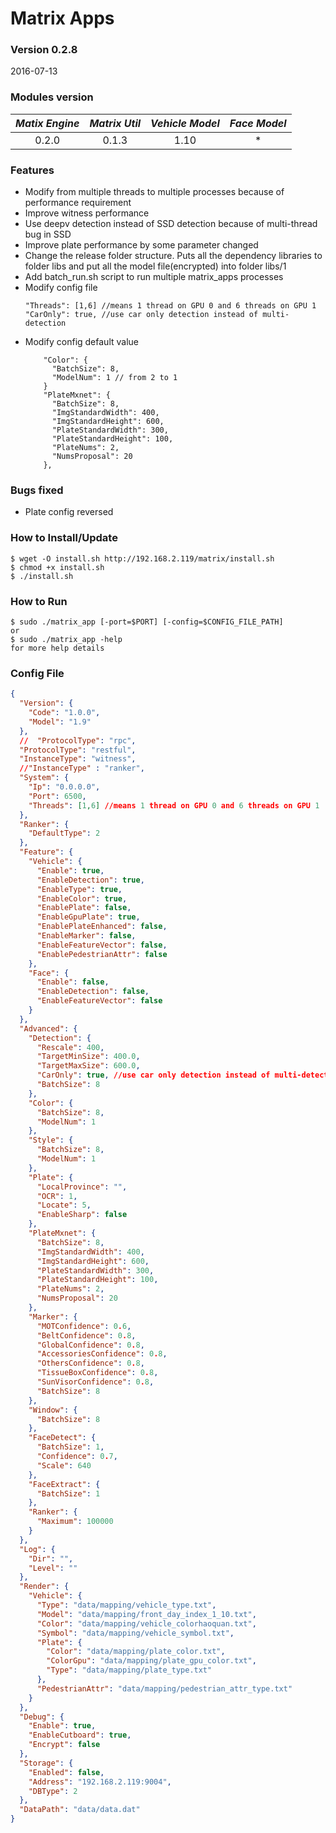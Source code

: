# Matrix Apps
### Version 0.2.8
2016-07-13

### Modules version
| *Matix Engine* | *Matrix Util* | *Vehicle Model* | *Face Model* |
|:--------------:|:-------------:|:---------------:|:------------:|
| 0.2.0 | 0.1.3 | 1.10 | * |

### Features
- Modify from multiple threads to multiple processes because of performance requirement
- Improve witness performance
- Use deepv detection instead of SSD detection because of multi-thread bug in SSD
- Improve plate performance by some parameter changed
- Change the release folder structure. Puts all the dependency libraries to folder libs
and put all the model file(encrypted) into folder libs/1
- Add batch_run.sh script to run multiple matrix_apps processes
- Modify config file
    ```
    "Threads": [1,6] //means 1 thread on GPU 0 and 6 threads on GPU 1
    "CarOnly": true, //use car only detection instead of multi-detection
    ```
- Modify config default value
    ```
        "Color": {
          "BatchSize": 8,
          "ModelNum": 1 // from 2 to 1
        }
        "PlateMxnet": {
          "BatchSize": 8,
          "ImgStandardWidth": 400,
          "ImgStandardHeight": 600,
          "PlateStandardWidth": 300,
          "PlateStandardHeight": 100,
          "PlateNums": 2,
          "NumsProposal": 20
        },
    ```

### Bugs fixed
- Plate config reversed

### How to Install/Update
```
$ wget -O install.sh http://192.168.2.119/matrix/install.sh
$ chmod +x install.sh
$ ./install.sh 
```

### How to Run
```
$ sudo ./matrix_app [-port=$PORT] [-config=$CONFIG_FILE_PATH]
or
$ sudo ./matrix_app -help
for more help details 
```

### Config File
```json
{
  "Version": {
    "Code": "1.0.0",
    "Model": "1.9"
  },
  //  "ProtocolType": "rpc",
  "ProtocolType": "restful",
  "InstanceType": "witness",
  //"InstanceType" : "ranker",
  "System": {
    "Ip": "0.0.0.0",
    "Port": 6500,
    "Threads": [1,6] //means 1 thread on GPU 0 and 6 threads on GPU 1
  },
  "Ranker": {
    "DefaultType": 2
  },
  "Feature": {
    "Vehicle": {
      "Enable": true,
      "EnableDetection": true,
      "EnableType": true,
      "EnableColor": true,
      "EnablePlate": false,
      "EnableGpuPlate": true,
      "EnablePlateEnhanced": false,
      "EnableMarker": false,
      "EnableFeatureVector": false,
      "EnablePedestrianAttr": false
    },
    "Face": {
      "Enable": false,
      "EnableDetection": false,
      "EnableFeatureVector": false
    }
  },
  "Advanced": {
    "Detection": {
      "Rescale": 400,
      "TargetMinSize": 400.0,
      "TargetMaxSize": 600.0,
      "CarOnly": true, //use car only detection instead of multi-detection
      "BatchSize": 8 
    },
    "Color": {
      "BatchSize": 8,
      "ModelNum": 1 
    },
    "Style": {
      "BatchSize": 8,
      "ModelNum": 1
    },
    "Plate": {
      "LocalProvince": "",
      "OCR": 1,
      "Locate": 5,
      "EnableSharp": false
    },
    "PlateMxnet": {
      "BatchSize": 8,
      "ImgStandardWidth": 400,
      "ImgStandardHeight": 600,
      "PlateStandardWidth": 300,
      "PlateStandardHeight": 100,
      "PlateNums": 2,
      "NumsProposal": 20
    },
    "Marker": {
      "MOTConfidence": 0.6,
      "BeltConfidence": 0.8,
      "GlobalConfidence": 0.8,
      "AccessoriesConfidence": 0.8,
      "OthersConfidence": 0.8,
      "TissueBoxConfidence": 0.8,
      "SunVisorConfidence": 0.8,
      "BatchSize": 8
    },
    "Window": {
      "BatchSize": 8
    },
    "FaceDetect": {
      "BatchSize": 1,
      "Confidence": 0.7,
      "Scale": 640
    },
    "FaceExtract": {
      "BatchSize": 1
    },
    "Ranker": {
      "Maximum": 100000
    }
  },
  "Log": {
    "Dir": "",
    "Level": ""
  },
  "Render": {
    "Vehicle": {
      "Type": "data/mapping/vehicle_type.txt",
      "Model": "data/mapping/front_day_index_1_10.txt",
      "Color": "data/mapping/vehicle_colorhaoquan.txt",
      "Symbol": "data/mapping/vehicle_symbol.txt",
      "Plate": {
        "Color": "data/mapping/plate_color.txt",
        "ColorGpu": "data/mapping/plate_gpu_color.txt",
        "Type": "data/mapping/plate_type.txt"
      },
      "PedestrianAttr": "data/mapping/pedestrian_attr_type.txt"
    }
  },
  "Debug": {
    "Enable": true,
    "EnableCutboard": true,
    "Encrypt": false
  },
  "Storage": {
    "Enabled": false,
    "Address": "192.168.2.119:9004",
    "DBType": 2
  },
  "DataPath": "data/data.dat"
}

```